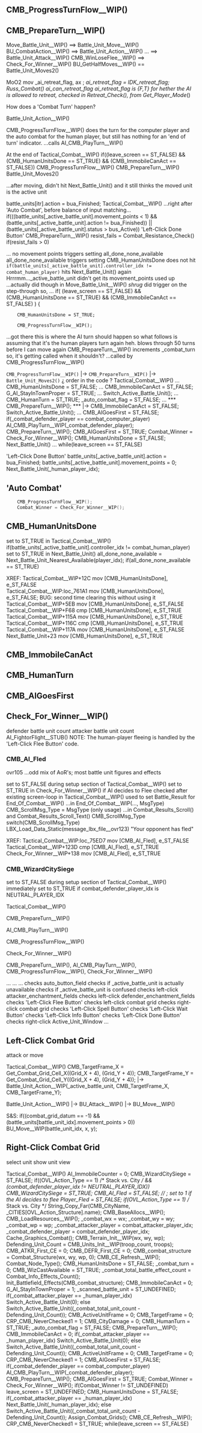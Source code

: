 




## CMB_ProgressTurnFlow__WIP()



## CMB_PrepareTurn__WIP()





























Move_Battle_Unit__WIP() ==> Battle_Unit_Move__WIP()
BU_CombatAction__WIP() ==> Battle_Unit_Action__WIP()
... ==> Battle_Unit_Attack__WIP()
CMB_WinLoseFlee__WIP() ==> Check_For_Winner__WIP()
BU_GetHalfMoves__WIP() == Battle_Unit_Moves2()



MoO2
mov     _ai_retreat_flag, ax            ; _ai_retreat_flag = IDK_retreat_flag; Russ_Combat() ai_can_retreat_flag
_ai_retreat_flag is {F,T} for hether the AI is allowed to retreat, checked in Retreat_Check_(), from Get_Player_Mode_()



How does a 'Combat Turn' happen?

Battle_Unit_Action__WIP()

CMB_ProgressTurnFlow__WIP() does the turn for the computer player and the auto combat for the human player, but still has nothing for an 'end of turn' indicator.
...calls AI_CMB_PlayTurn__WIP()

At the end of Tactical_Combat__WIP()
    if((leave_screen == ST_FALSE) && (CMB_HumanUnitsDone == ST_TRUE) && (CMB_ImmobileCanAct == ST_FALSE))
        CMB_ProgressTurnFlow__WIP()
            CMB_PrepareTurn__WIP()
                Battle_Unit_Moves2()


...after moving, didn't hit Next_Battle_Unit() and it still thinks the moved unit is the active unit



battle_units[itr].action = bua_Finished;
    Tactical_Combat__WIP()
        ...right after 'Auto Combat', before balance of input matching...
        if(((battle_units[_active_battle_unit].movement_points < 1) && (battle_units[_active_battle_unit].action != bua_Finished)) || (battle_units[_active_battle_unit].status > bus_Active))
    'Left-Click Done Button'
    CMB_PrepareTurn__WIP()
        resist_fails = Combat_Resistance_Check()
        if(resist_fails > 0)

...
no movement points triggers setting all_done_none_available
all_done_none_available triggers setting CMB_HumanUnitsDone
does not hit `if(battle_units[_active_battle_unit].controller_idx != combat_human_player)`
hits Next_Battle_Unit() again
Hrrrmm..._active_battle_unit didn't get its movement_points used up
...actually did though in Move_Battle_Unit__WIP()
*shrug*
did trigger on the step-through
so, ...
    if(
        (leave_screen == ST_FALSE)
        &&
        (CMB_HumanUnitsDone == ST_TRUE)
        &&
        (CMB_ImmobileCanAct == ST_FALSE)
    )
    {

        CMB_HumanUnitsDone = ST_TRUE;

        CMB_ProgressTurnFlow__WIP();
...got there
this is where the AI turn should happen
so what follows is assuming that it's the human players turn again
heh.
blows through 50 turns before I can move again
CMB_PrepareTurn__WIP() increments _combat_turn
so, it's getting called when it shouldn't?
...called by CMB_ProgressTurnFlow__WIP()



`CMB_ProgressTurnFlow__WIP()` |-> `CMB_PrepareTurn__WIP()` |-> `Battle_Unit_Moves2()`
¿ order in the code ?
    Tactical_Combat__WIP()
        ...
        CMB_HumanUnitsDone = ST_FALSE;
        ...
        CMB_ImmobileCanAct = ST_FALSE;
        G_AI_StayInTownProper = ST_TRUE;
        ...
        Switch_Active_Battle_Unit();
        ...
        CMB_HumanTurn = ST_TRUE;
        _auto_combat_flag = ST_FALSE;
        ...
        *** CMB_PrepareTurn__WIP(); ***  |-> 
        CMB_ImmobileCanAct = ST_FALSE;
        Switch_Active_Battle_Unit();
        ...
        CMB_AIGoesFirst = ST_FALSE;
        if(_combat_defender_player == combat_computer_player)
            AI_CMB_PlayTurn__WIP(_combat_defender_player);
            CMB_PrepareTurn__WIP();
            CMB_AIGoesFirst = ST_TRUE;
        Combat_Winner = Check_For_Winner__WIP();
        CMB_HumanUnitsDone = ST_FALSE;
        Next_Battle_Unit()
        ...
        while(leave_screen == ST_FALSE)

'Left-Click Done Button'
    battle_units[_active_battle_unit].action = bua_Finished;
    battle_units[_active_battle_unit].movement_points = 0;
    Next_Battle_Unit(_human_player_idx);




## 'Auto Combat'
```c
    CMB_ProgressTurnFlow__WIP();
    Combat_Winner = Check_For_Winner__WIP();
```



## CMB_HumanUnitsDone

set to ST_TRUE in Tactical_Combat__WIP()
    if(battle_units[_active_battle_unit].controller_idx != combat_human_player)
set to ST_TRUE in Next_Battle_Unit()
    all_done_none_available = Next_Battle_Unit_Nearest_Available(player_idx);
    if(all_done_none_available == ST_TRUE)


XREF:
    Tactical_Combat__WIP+12C       mov     [CMB_HumanUnitsDone], e_ST_FALSE                                                 
    Tactical_Combat__WIP:loc_761A1 mov     [CMB_HumanUnitsDone], e_ST_FALSE; BUG: second time clearing this without using it
    Tactical_Combat__WIP+5EB       mov     [CMB_HumanUnitsDone], e_ST_FALSE                                                 
    Tactical_Combat__WIP+F68       cmp     [CMB_HumanUnitsDone], e_ST_TRUE                                                  
    Tactical_Combat__WIP+115A      mov     [CMB_HumanUnitsDone], e_ST_TRUE                                                  
    Tactical_Combat__WIP+116C      cmp     [CMB_HumanUnitsDone], e_ST_TRUE                                                  
    Tactical_Combat__WIP+117A      mov     [CMB_HumanUnitsDone], e_ST_FALSE                                                 
    Next_Battle_Unit+23            mov     [CMB_HumanUnitsDone], e_ST_TRUE                                                  


## CMB_ImmobileCanAct


## CMB_HumanTurn


## CMB_AIGoesFirst





## Check_For_Winner__WIP()

defender battle unit count
attacker battle unit count
AI_FightorFlight__STUB()
NOTE: The human-player fleeing is handled by the 'Left-Click Flee Button' code.


### CMB_AI_Fled
ovr105
...odd mix of AoR's; most battle unit figures and effects

set to ST_FALSE during setup section of Tactical_Combat__WIP()
set to ST_TRUE in Check_For_Winner__WIP() if AI decides to Flee
checked after existing screen-loop in Tactical_Combat__WIP()
used to set Battle_Result for End_Of_Combat__WIP()
...in End_Of_Combat__WIP(..., MsgType)
        CMB_ScrollMsg_Type = MsgType  (only usage)
    ...in Combat_Results_Scroll() and Combat_Results_Scroll_Text()
        CMB_ScrollMsg_Type
        switch(CMB_ScrollMsg_Type)
            LBX_Load_Data_Static(message_lbx_file__ovr123)
            "Your opponent has fled"

XREF:
    Tactical_Combat__WIP:loc_75ED7 mov     [CMB_AI_Fled], e_ST_FALSE
    Tactical_Combat__WIP+123D      cmp     [CMB_AI_Fled], e_ST_TRUE
    Check_For_Winner__WIP+138       mov     [CMB_AI_Fled], e_ST_TRUE


### CMB_WizardCitySiege

set to ST_FALSE during setup section of Tactical_Combat__WIP()
immediately set to ST_TRUE if combat_defender_player_idx is NEUTRAL_PLAYER_IDX











Tactical_Combat__WIP()

CMB_PrepareTurn__WIP()

AI_CMB_PlayTurn__WIP()

CMB_ProgressTurnFlow__WIP()

Check_For_Winner__WIP()


CMB_PrepareTurn__WIP(), AI_CMB_PlayTurn__WIP(), CMB_ProgressTurnFlow__WIP(), Check_For_Winner__WIP()


...
...
...
checks auto_button_field
checks if _active_battle_unit is actually unavailable
checks if _active_battle_unit is confused
checks left-click attacker_enchantment_fields
checks left-click defender_enchantment_fields
checks 'Left-Click Flee Button'
checks left-click combat grid
checks right-click combat grid
checks 'Left-Click Spell Button'
checks 'Left-Click Wait Button'
checks 'Left-Click Info Button'
checks 'Left-Click Done Button'
checks right-click Active_Unit_Window
...



## Left-Click Combat Grid
attack or move


Tactical_Combat__WIP()
    CMB_TargetFrame_X = Get_Combat_Grid_Cell_X((Grid_X + 4), (Grid_Y + 4));
    CMB_TargetFrame_Y = Get_Combat_Grid_Cell_Y((Grid_X + 4), (Grid_Y + 4));
    |-> Battle_Unit_Action__WIP(_active_battle_unit, CMB_TargetFrame_X, CMB_TargetFrame_Y);

Battle_Unit_Action__WIP()
    |-> BU_Attack__WIP()
    |-> BU_Move__WIP()

S&S:
    if((combat_grid_datum == -1) && (battle_units[battle_unit_idx].movement_points > 0))
        BU_Move__WIP(battle_unit_idx, x, y);






## Right-Click Combat Grid
select unit
show unit view



Tactical_Combat__WIP()
    AI_ImmobileCounter = 0;
    CMB_WizardCitySiege = ST_FALSE;
    if((OVL_Action_Type == 1)  /* Stack vs. City */ && (combat_defender_player_idx != NEUTRAL_PLAYER_IDX))
        CMB_WizardCitySiege = ST_TRUE;
    CMB_AI_Fled = ST_FALSE;  // ; set to 1 if the AI decides to flee
    Player_Fled = ST_FALSE;
    if(OVL_Action_Type == 1)  /* Stack vs. City */
        String_Copy_Far(CMB_CityName, _CITIES[OVL_Action_Structure].name);
    CMB_BaseAllocs__WIP();
    CMB_LoadResources__WIP();
    _combat_wx = wx;
    _combat_wy = wy;
    _combat_wp = wp;
    _combat_attacker_player = combat_attacker_player_idx;
    _combat_defender_player = combat_defender_player_idx;
    Cache_Graphics_Combat();
    CMB_Terrain_Init__WIP(wx, wy, wp);
    Defending_Unit_Count = CMB_Units_Init__WIP(troop_count, troops);
    CMB_ATKR_First_CE = 0;
    CMB_DEFR_First_CE = 0;
    CMB_combat_structure = Combat_Structure(wx, wy, wp, 0);
    CMB_CE_Refresh__WIP();
    Combat_Node_Type();
    CMB_HumanUnitsDone = ST_FALSE;
    _combat_turn = 0;
    CMB_WizCastAvailable = ST_TRUE;
    _combat_total_battle_effect_count = Combat_Info_Effects_Count();
    Init_Battlefield_Effects(CMB_combat_structure);
    CMB_ImmobileCanAct = 0;
    G_AI_StayInTownProper = 1;
    _scanned_battle_unit = ST_UNDEFINED;
    if(_combat_attacker_player == _human_player_idx)
        Switch_Active_Battle_Unit(0);
    else
        Switch_Active_Battle_Unit((_combat_total_unit_count - Defending_Unit_Count));
    CMB_ActiveUnitFrame = 0;
    CMB_TargetFrame = 0;
    CRP_CMB_NeverChecked1 = 1;
    CMB_CityDamage = 0;
    CMB_HumanTurn = ST_TRUE;
    _auto_combat_flag = ST_FALSE;
    CMB_PrepareTurn__WIP();
    CMB_ImmobileCanAct = 0;
    if(_combat_attacker_player == _human_player_idx)
        Switch_Active_Battle_Unit(0);
    else
        Switch_Active_Battle_Unit((_combat_total_unit_count - Defending_Unit_Count));
    CMB_ActiveUnitFrame = 0;
    CMB_TargetFrame = 0;
    CRP_CMB_NeverChecked1 = 1;
    CMB_AIGoesFirst = ST_FALSE;
    if(_combat_defender_player == combat_computer_player)
        AI_CMB_PlayTurn__WIP(_combat_defender_player);
        CMB_PrepareTurn__WIP();
        CMB_AIGoesFirst = ST_TRUE;
    Combat_Winner = Check_For_Winner__WIP();
    if(Combat_Winner != ST_UNDEFINED)
        leave_screen = ST_UNDEFINED;
    CMB_HumanUnitsDone = ST_FALSE;
    if(_combat_attacker_player == _human_player_idx)
        Next_Battle_Unit(_human_player_idx);
    else
        Switch_Active_Battle_Unit((_combat_total_unit_count - Defending_Unit_Count));
    Assign_Combat_Grids();
    CMB_CE_Refresh__WIP();
    CRP_CMB_NeverChecked1 = ST_TRUE;
    while(leave_screen == ST_FALSE)
